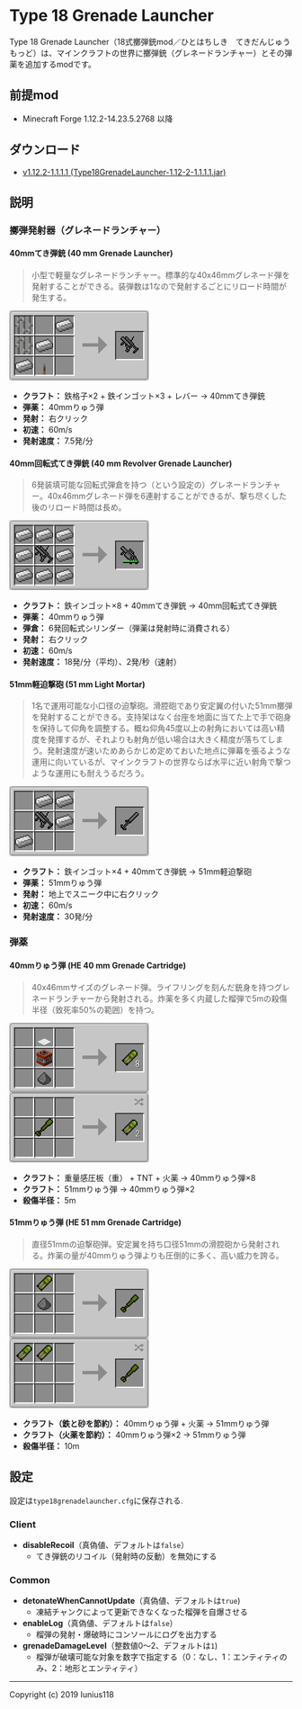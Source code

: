 # Type 18 Grenade Launcher

Type 18 Grenade Launcher（18式擲弾銃mod／ひとはちしき　てきだんじゅう　もっど）は、マインクラフトの世界に擲弾銃（グレネードランチャー）とその弾薬を追加するmodです。

## 前提mod

- Minecraft Forge 1.12.2-14.23.5.2768 以降

## ダウンロード

- [v1.12.2-1.1.1.1 (Type18GrenadeLauncher-1.12-2-1.1.1.1.jar)](https://github.com/Iunius118/Type18GrenadeLauncher/releases/download/v1.12.2-1.1.1.1/Type18GrenadeLauncher-1.12-2-1.1.1.1.jar)

## 説明

### 擲弾発射器（グレネードランチャー）

#### 40mmてき弾銃 (40 mm Grenade Launcher)

>小型で軽量なグレネードランチャー。標準的な40x46mmグレネード弾を発射することができる。装弾数は1なので発射するごとにリロード時間が発生する。

<img src="docs/img/recipe_grenade_launcher.png" title="レシピ：40mmてき弾銃">

- **クラフト：** 鉄格子×2 + 鉄インゴット×3 + レバー → 40mmてき弾銃
- **弾薬：** 40mmりゅう弾
- **発射：** 右クリック
- **初速：** 60m/s
- **発射速度：** 7.5発/分

#### 40mm回転式てき弾銃 (40 mm Revolver Grenade Launcher)

>6発装填可能な回転式弾倉を持つ（という設定の）グレネードランチャー。40x46mmグレネード弾を6連射することができるが、撃ち尽くした後のリロード時間は長め。

<img src="docs/img/recipe_grenade_launcher_revolver.png" title="レシピ：40mm回転式てき弾銃">

- **クラフト：** 鉄インゴット×8 + 40mmてき弾銃 → 40mm回転式てき弾銃
- **弾薬：** 40mmりゅう弾
- **弾倉：** 6発回転式シリンダー（弾薬は発射時に消費される）
- **発射：** 右クリック
- **初速：** 60m/s
- **発射速度：** 18発/分（平均）、2発/秒（速射）

#### 51mm軽迫撃砲 (51 mm Light Mortar)

>1名で運用可能な小口径の迫撃砲。滑腔砲であり安定翼の付いた51mm擲弾を発射することができる。支持架はなく台座を地面に当てた上で手で砲身を保持して仰角を調整する。概ね仰角45度以上の射角においては高い精度を発揮するが、それよりも射角が低い場合は大きく精度が落ちてしまう。発射速度が速いためあらかじめ定めておいた地点に弾幕を張るような運用に向いているが、マインクラフトの世界ならば水平に近い射角で撃つような運用にも耐えうるだろう。

<img src="docs/img/recipe_grenade_discharger.png" title="レシピ：51mm軽迫撃砲">

- **クラフト：** 鉄インゴット×4 + 40mmてき弾銃 → 51mm軽迫撃砲
- **弾薬：** 51mmりゅう弾
- **発射：** 地上でスニーク中に右クリック
- **初速：** 60m/s
- **発射速度：** 30発/分

### 弾薬

#### 40mmりゅう弾 (HE 40 mm Grenade Cartridge)

>40x46mmサイズのグレネード弾。ライフリングを刻んだ銃身を持つグレネードランチャーから発射される。炸薬を多く内蔵した榴弾で5mの殺傷半径（致死率50%の範囲）を持つ。

<img src="docs/img/recipe_grenade_40.png" title="レシピ：40mmりゅう弾">

- **クラフト：** 重量感圧板（重） + TNT + 火薬 → 40mmりゅう弾×8
- **クラフト：** 51mmりゅう弾 → 40mmりゅう弾×2
- **殺傷半径：** 5m

#### 51mmりゅう弾 (HE 51 mm Grenade Cartridge)

>直径51mmの迫撃砲弾。安定翼を持ち口径51mmの滑腔砲から発射される。炸薬の量が40mmりゅう弾よりも圧倒的に多く、高い威力を誇る。

<img src="docs/img/recipe_grenade_51.png" title="レシピ：51mmりゅう弾">

- **クラフト（鉄と砂を節約）：** 40mmりゅう弾 + 火薬 → 51mmりゅう弾
- **クラフト（火薬を節約）：** 40mmりゅう弾×2 → 51mmりゅう弾
- **殺傷半径：** 10m

## 設定

設定は`type18grenadelauncher.cfg`に保存される.

### Client

- **disableRecoil**（真偽値、デフォルトは`false`）
  - てき弾銃のリコイル（発射時の反動）を無効にする

### Common

- **detonateWhenCannotUpdate**（真偽値、デフォルトは`true`)
  - 凍結チャンクによって更新できなくなった榴弾を自爆させる
- **enableLog**（真偽値、デフォルトは`false`）
  - 榴弾の発射・爆破時にコンソールにログを出力する
- **grenadeDamageLevel**（整数値0～2、デフォルトは`1`)
  - 榴弾が破壊可能な対象を数字で指定する（0：なし、1：エンティティのみ、2：地形とエンティティ）

---
Copyright (c) 2019 Iunius118
